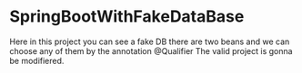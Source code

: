 # SpringBootWithFakeDataBase
Here in this project you can see a fake DB 
there are two beans and we can choose any of them by the annotation @Qualifier
The valid project is gonna be modifiered.
